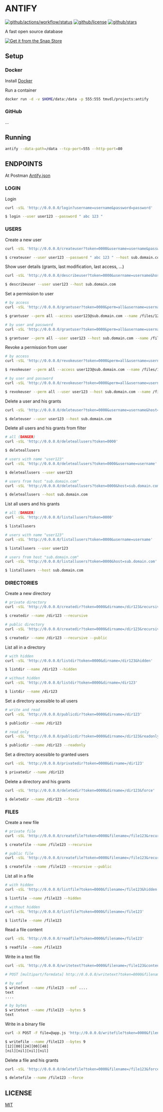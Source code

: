 # ANTIFY

[![github/actions/workflow/status](https://img.shields.io/github/actions/workflow/status/brtmvdl/antify/docker-push.yml)](https://img.shields.io/github/actions/workflow/status/brtmvdl/antify/docker-push.yml) [![github/license](https://img.shields.io/github/license/brtmvdl/antify)](https://img.shields.io/github/license/brtmvdl/antify) [![github/stars](https://img.shields.io/github/stars/brtmvdl/antify?style=social)](https://img.shields.io/github/stars/brtmvdl/antify?style=social)

A fast open source database

[![Get it from the Snap Store](https://snapcraft.io/static/images/badges/en/snap-store-white.svg)](https://snapcraft.io/antify)

## Setup

### Docker

Install [Docker](https://docs.docker.com/get-docker/) 

Run a container

```sh
docker run -d -v $HOME/data:/data -p 555:555 tmvdl/projects:antify
```

### GitHub

...

## Running

```sh
antify --data-path=/data --tcp-port=555 --http-port=80
```

## ENDPOINTS

At Postman [Antify.json](./antify.json)

### LOGIN

Login

```sh
curl -sSL 'http://0.0.0.0/login?username=username&password=password'

$ login --user user123 --password " abc 123 "
```

### USERS

Create a new user

```sh
curl -sSL 'http://0.0.0.0/createuser?token=0000&username=username&password=password&host=sub.domain.com'

$ createuser --user user123 --password " abc 123 " --host sub.domain.com
```

Show user details (grants, last modification, last access, ...)

```sh
curl -sSL 'http://0.0.0.0/describeuser?token=0000&username=username&host=sub.domain.com'

$ describeuser --user user123 --host sub.domain.com
```

Set a permission to user

```sh
# by access
curl -sSL 'http://0.0.0.0/grantuser?token=0000&perm=all&username=usernamefiles/123'

$ grantuser --perm all --access user123@sub.domain.com --name /files/123

# by user and password
curl -sSL 'http://0.0.0.0/grantuser?token=0000&perm=all&username=username&host=sub.domain.com&username=usernamefiles/123'

$ grantuser --perm all --user user123 --host sub.domain.com --name /files/123
```

Revoke a permission from user

```sh
# by access
curl -sSL 'http://0.0.0.0/revokeuser?token=0000&perm=all&username=usernamefiles/123'

$ revokeuser --perm all --access user123@sub.domain.com --name /files/123

# by user and password
curl -sSL 'http://0.0.0.0/revokeuser?token=0000&perm=all&username=username&host=sub.domain.com&username=usernamefiles/123'

$ revokeuser --perm all --user user123 --host sub.domain.com --name /files/123
```

Delete a user and his grants

```sh
curl -sSL 'http://0.0.0.0/deleteuser?token=0000&username=username&host=sub.domain.com'

$ deleteuser --user user123 --host sub.domain.com
```

Delete all users and his grants from filter

```sh
# all (DANGER)
curl -sSL 'http://0.0.0.0/deleteallusers?token=0000'

$ deleteallusers

# users with name "user123"
curl -sSL 'http://0.0.0.0/deleteallusers?token=0000&username=username'

$ deleteallusers --user user123

# users from host "sub.domain.com"
curl -sSL 'http://0.0.0.0/deleteallusers?token=0000&host=sub.domain.com'

$ deleteallusers --host sub.domain.com
```

List all users and his grants

```sh
# all (DANGER)
curl -sSL 'http://0.0.0.0/listallusers?token=0000'

$ listallusers

# users with name "user123"
curl -sSL 'http://0.0.0.0/listallusers?token=0000&username=username'

$ listallusers --user user123

# users from host "sub.domain.com"
curl -sSL 'http://0.0.0.0/listallusers?token=0000&host=sub.domain.com'

$ listallusers --host sub.domain.com
```

### DIRECTORIES

Create a new directory

```sh
# private directory
curl -sSL 'http://0.0.0.0/createdir?token=0000&dirname=/dir123&recursive'

$ createdir --name /dir123 --recursive

# public directory
curl -sSL 'http://0.0.0.0/createdir?token=0000&dirname=/dir123&recursive&public'

$ createdir --name /dir123 --recursive --public
```

List all in a directory

```sh
# with hidden
curl -sSL 'http://0.0.0.0/listdir?token=0000&dirname=/dir123&hidden'

$ listdir --name /dir123 --hidden

# without hidden
curl -sSL 'http://0.0.0.0/listdir?token=0000&dirname=/dir123'

$ listdir --name /dir123
```

Set a directory acessible to all users

```sh
# write and read
curl -sSL 'http://0.0.0.0/publicdir?token=0000&dirname=/dir123'

$ publicdir --name /dir123

# read only
curl -sSL 'http://0.0.0.0/publicdir?token=0000&dirname=/dir123&readonly'

$ publicdir --name /dir123 --readonly
```

Set a directory acessible to granted users

```sh
curl -sSL 'http://0.0.0.0/privatedir?token=0000&dirname=/dir123'

$ privatedir --name /dir123
```

Delete a directory and his grants

```sh
curl -sSL 'http://0.0.0.0/deletedir?token=0000&dirname=/dir123&force'

$ deletedir --name /dir123 --force
```

### FILES

Create a new file

```sh
# private file
curl -sSL 'http://0.0.0.0/createfile?token=0000&filename=/file123&recursive'

$ createfile --name /file123 --recursive

# public file
curl -sSL 'http://0.0.0.0/createfile?token=0000&filename=/file123&recursive&public'

$ createfile --name /file123 --recursive --public
```

List all in a file

```sh
# with hidden
curl -sSL 'http://0.0.0.0/listfile?token=0000&filename=/file123&hidden'

$ listfile --name /file123 --hidden

# without hidden
curl -sSL 'http://0.0.0.0/listfile?token=0000&filename=/file123'

$ listfile --name /file123
```

Read a file content

```sh
curl -sSL 'http://0.0.0.0/readfile?token=0000&filename=/file123'

$ readfile --name /file123
```

Write in a text file

```sh
curl -sSL 'http://0.0.0.0/writetext?token=0000&filename=/file123&content=text'

# POST [multipart/formdata] http://0.0.0.0/writetext?token=0000&filename=/file123

# by eof
$ writetext --name /file123 --eof ....
text
....

# by bytes
$ writetext --name /file123 --bytes 5
text

```

Write in a binary file

```sh
curl -X POST -F file=@app.js 'http://0.0.0.0/writefile?token=0000&filename=/photo.jpg'

$ writefile --name /file123 --bytes 9
[12][00][24][00][48]
[nil][nil][nil][nil]
```

Delete a file and his grants

```sh
curl -sSL 'http://0.0.0.0/deletefile?token=0000&filename=/file123&force'

$ deletefile --name /file123 --force
```

## LICENSE

[MIT](./LICENSE)
